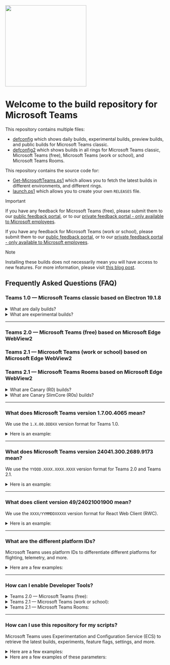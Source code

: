 <img src="https://github.com/ItzLevvie/MicrosoftTeams-msinternal/assets/11600822/28e6240c-fc9d-4add-a479-6ef433f47396" width="256" height="256">

# Welcome to the build repository for Microsoft Teams

This repository contains multiple files:
* [defconfig](defconfig) which shows daily builds, experimental builds, preview builds, and public builds for Microsoft Teams classic.
* [defconfig2](defconfig2) which shows builds in all rings for Microsoft Teams classic, Microsoft Teams (free), Microsoft Teams (work or school), and Microsoft Teams Rooms.

This repository contains the source code for:
* [Get-MicrosoftTeams.ps1](src/Get-MicrosoftTeams.ps1) which allows you to fetch the latest builds in different environments, and different rings.
* [launch.ps1](tools/launch.ps1) which allows you to create your own `RELEASES` file.

> [!IMPORTANT]
> If you have any feedback for Microsoft Teams (free), please submit them to our [public feedback portal](https://aka.ms/teamslifefeedback), or to our [private feedback portal - only available to Microsoft employees](https://aka.ms/teamslifeinternalfeedback).
>
> If you have any feedback for Microsoft Teams (work or school), please submit them to our [public feedback portal](https://aka.ms/teamsfeedback), or to our [private feedback portal - only available to Microsoft employees](https://aka.ms/teamsinternalfeedback).

> [!NOTE]
> Installing these builds does not necessarily mean you will have access to new features.
> For more information, please visit [this blog post](https://techcommunity.microsoft.com/t5/microsoft-teams-blog/microsoft-teams-release-processes-why-do-i-not-see-a-feature-but/ba-p/2110426).

## Frequently Asked Questions (FAQ)

### Teams 1.0 — Microsoft Teams classic based on Electron 19.1.8

<details>
  <summary>What are daily builds?</summary>
  Preview the latest development builds of Microsoft Teams.
  These builds may also contain newer versions of SlimCore.
</details>

<details>
  <summary>What are experimental builds?</summary>
  Preview the latest development builds of Microsoft Teams but with access to new ideas which may or may not ship into daily builds. These builds may also contain newer versions of SlimCore.
  <br> <br>

  `-E` will be displayed in the three-dot menu (`...`) > `About` > `Version`:
  ![image](https://github.com/ItzLevvie/MicrosoftTeams-msinternal/assets/11600822/342163d8-da9d-441b-b2c5-b927b0eaf196)
</details>

----

### Teams 2.0 — Microsoft Teams (free) based on Microsoft Edge WebView2
### Teams 2.1 — Microsoft Teams (work or school) based on Microsoft Edge WebView2
### Teams 2.1 — Microsoft Teams Rooms based on Microsoft Edge WebView2

<details>
  <summary>What are Canary (R0) builds?</summary>
  Preview the latest development builds of Microsoft Teams.
</details>

<details>
  <summary>What are Canary SlimCore (R0s) builds?</summary>
  Preview the latest development builds of Microsoft Teams but with access to newer versions of SlimCore.
</details>

----

### What does Microsoft Teams version 1.7.00.4065 mean?

We use the `1.X.00.DDDXX` version format for Teams 1.0.

<details>
  <summary>Here is an example:</summary>

  Microsoft Teams version `1.7.00.4065` is broken down into the following:
  - `7` (X) is the year of the build.
    - `7` represents 2024.
    - `6` represents 2023.
    - `5` represents 2022.
    - `4` represents 2021.
    - `3` represents 2020.
    - `2` represents 2019.
    - `1` represents 2018.
    - `0` represents 2017.
  - `40` (DDD) is the day of the week for that year.
  - `65` (XX) is automatically generated by Azure DevOps.

  We have two build flavors for Teams 1.0:
  - Stable (S) = Any build version ending with `51` to `99` is a stable build.
  - Experimental (E) = Any build version ending from `1` to `49` is an experimental build.
</details>

----

### What does Microsoft Teams version 24041.300.2689.9173 mean?

We use the `YYDDD.XXXX.XXXX.XXXX` version format for Teams 2.0 and Teams 2.1.

<details>
  <summary>Here is an example:</summary>

  Microsoft Teams version `24041.300.2689.9173` is broken down into the following:
  - `24` (YY) is the year of the build.
  - `041` (DDD) is the day of the week for that year.
  - `300` (XXXX) is automatically generated by Azure DevOps.
  - `2689` (XXXX) is the amount of builds we have created excluding servicing builds.
  - `9173` (XXXX) is automatically generated by Azure DevOps.
</details>

----

### What does client version 49/24021001900 mean?

We use the `XXXX/YYMMDDXXXXX` version format for React Web Client (RWC).

<details>
  <summary>Here is an example:</summary>

  Client version `49/24021001900` is broken down into the following:
  - `49` (XXXX) is the platform ID.
    - Please see [What are the different platform IDs?](#what-are-the-different-platform-ids) for more information.
  - `24` (YY) is the year of the build.
  - `02` (MM) is the month of the build.
  - `10` (DD) is the day of the build.
  - `01900` (XXXXX) is automatically generated by Azure DevOps.
</details>

----

### What are the different platform IDs?

Microsoft Teams uses platform IDs to differentiate different platforms for flighting, telemetry, and more.

<details>
  <summary>Here are a few examples:</summary>

  | Platform ID | Friendly Name |
  | ------------- | ----------- |
  | 27 | Microsoft Teams classic based on Electron (Windows) |
  | 28 | Microsoft Teams classic based on Electron (macOS) |
  | 34 | Microsoft Teams Rooms based on Electron (Windows) |
  | 35 | Microsoft Teams classic for Surface Hub based on Electron (Windows) |
  | 38 | Microsoft Teams classic for Surface Hub 2 based on Electron (Windows) |
  | 41 | Microsoft Teams classic based on Electron (Linux) |
  | 48 | Microsoft Teams (free) based on Microsoft Edge WebView2 (Windows) |
  | 49 | Microsoft Teams (work or school) based on Microsoft Edge WebView2 (Windows) |
  | 50 | Microsoft Teams (work or school) based on Microsoft Edge WebView2 (macOS) |
  | 51 | Microsoft Teams Rooms based on Microsoft Edge WebView2 (Windows) |
  | 1415 | Microsoft Teams Web (Windows, macOS, and Linux) |
  | 1416 | Microsoft Teams (Android) |
  | 1417 | Microsoft Teams (iOS) |
  | 1449 | Microsoft Teams Rooms (Android) |
  | 1454 | Microsoft Teams PWA (Linux) |
</details>

----

### How can I enable Developer Tools?

<details>
  <summary>Teams 2.0 — Microsoft Teams (free):</summary>

  You will have to create a file named `configuration.json` in `%LOCALAPPDATA%\Packages\MicrosoftTeams_8wekyb3d8bbwe\LocalCache\Microsoft\MSTeams`:
  ```json
  {
    "core/devMenuEnabled": true
  }
  ```
</details>

<details>
  <summary>Teams 2.1 — Microsoft Teams (work or school):</summary>

  You will have to create a file named `configuration.json` in `%LOCALAPPDATA%\Packages\MSTeams_8wekyb3d8bbwe\LocalCache\Microsoft\MSTeams`:
  ```json
  {
    "core/devMenuEnabled": true
  }
  ```
</details>

<details>
  <summary>Teams 2.1 — Microsoft Teams Rooms:</summary>

  You will have to create a file named `configuration.json` in `%LOCALAPPDATA%\Packages\MSTeamsRooms_8wekyb3d8bbwe\LocalCache\Microsoft\MSTeams`:
  ```json
  {
    "core/devMenuEnabled": true
  }
  ```
</details>

----

### How can I use this repository for my scripts?

Microsoft Teams uses Experimentation and Configuration Service (ECS) to retrieve the latest builds, experiments, feature flags, settings, and more.

<details>
  <summary>Here are a few examples:</summary>

  | Domain | Experimentation and Configuration Service (ECS) |
  | -------| ----------------- |
  | https://teams.live.com | https://config.teams.microsoft.com/config/v1/MicrosoftTeams/48_1.0.0.0?environment=life&audienceGroup=general&teamsRing=general&agent=TeamsBuilds |
  | https://teams.microsoft.com <br> <br> https://int.teams.microsoft.com <br> <br> https://devspaces.skype.com | https://config.teams.microsoft.com/config/v1/MicrosoftTeams/49_1.0.0.0?environment=prod&audienceGroup=general&teamsRing=general&agent=TeamsBuilds |
  | https://gov.teams.microsoft.us | https://config.ecs.gov.teams.microsoft.us/config/v1/MicrosoftTeams/49_1.0.0.0?environment=gcchigh&audienceGroup=general&teamsRing=general&agent=TeamsBuilds |
  | https://dod.teams.microsoft.us | https://config.ecs.dod.teams.microsoft.us/config/v1/MicrosoftTeams/49_1.0.0.0?environment=dod&audienceGroup=general&teamsRing=general&agent=TeamsBuilds |
  | https://teams.microsoftonline.cn | https://mooncake.config.teams.microsoft.com/config/v1/MicrosoftTeams/49_1.0.0.0?environment=gallatin&audienceGroup=general&teamsRing=general&agent=TeamsBuilds |
</details>

<details>
  <summary>Here are a few examples of these parameters:</summary>

  | Parameter | Value |
  | --------- | ----- |
  | `environment` | `dev`; `prod`; `life`; `gcc`; `gcchigh`; `dod`; `gallatin`; `ag08`; `ag09` |
  | `audienceGroup` | `ring0`; `ring0_s`; `ring1`; `ring1_5`; `ring1_6`; `ring2`; `ring3`; `ring3_6`; `ring3_9`; `general`; `general_gcc` |
  | `teamsRing` | `ring0`; `ring0_s`; `ring1`; `ring1_5`; `ring1_6`; `ring2`; `ring3`; `ring3_6`; `ring3_9`; `general`; `general_gcc` |
  | `experience` | `cdl-worker`; `react-web-client`; `multi-window`; `meeting-room` |
  | `buildType` | `production`; `container`; `local` |
  | `osPlatform` | `windows`; `mac`; `linux`; `chromeos` |
  | `id` | Your Object ID from Microsoft Entra ID. <br> <br> This repository uses `3a7cf1d3-06fa-4ead-bf45-a6286ff2620a` |
  | `aaduserid` | Your Object ID from Microsoft Entra ID. <br> <br> This repository uses `3a7cf1d3-06fa-4ead-bf45-a6286ff2620a` |
  | `tenantId` | Your Tenant ID from Microsoft Entra ID. <br> <br> This repository uses `72f988bf-86f1-41af-91ab-2d7cd011db47` |
  | `agent` | `Segmentation`; `TeamsBuilds`; `TeamsNorthstar`; `TeamsWebview2` |
</details>
